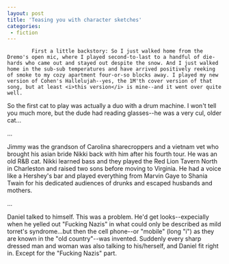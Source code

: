 ```yaml
---
layout: post
title: 'Teasing you with character sketches'
categories:
 - fiction
---
```


			First a little backstory: So I just walked home from the Dremo's open mic, where I played second-to-last to a handful of die-hards who came out and stayed out despite the snow. And I just walked home in the sub-sub temperatures and have arrived positively reeking of smoke to my cozy apartment four-or-so blocks away. I played my new version of Cohen's Hallelujah--yes, the 1M'th cover version of that song, but at least <i>this version</i> is mine--and it went over quite well.



So the first cat to play was actually a duo with a drum machine. I won't tell you much more, but the dude had reading glasses--he was a very cul, older cat...



...



Jimmy was the grandson of Carolina sharecroppers and a vietnam vet who brought his asian bride Nikki back with him after his fourth tour. He was an old R&B cat. Nikki learned bass and they played the Red Lion Tavern North in Charleston and raised two sons before moving to Virginia. He had a voice like a Hershey's bar and played everything from Marvin Gaye to Shania Twain for his dedicated audiences of drunks and escaped husbands and mothers.



...



Daniel talked to himself. This was a problem. He'd get looks--expecially when he yelled out "Fucking Nazis" in what could only be described as mild torret's syndrome...but then the cell phone--or "mobile" (long "i") as they are known in the "old country"--was invented. Suddenly every sharp dressed man and woman was also talking to his/herself, and Daniel fit right in. Except for the "Fucking Nazis" part.



